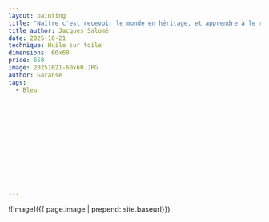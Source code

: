```yaml
---
layout: painting
title: "Naître c'est recevoir le monde en héritage, et apprendre à le regarder avec des yeux neufs." 
title_author: Jacques Salomé 
date: 2025-10-21
technique: Huile sur toile
dimensions: 60x60
price: 650
image: 20251021-60x60.JPG
author: Garanse
tags:
  - Bleu 
  
  
  
 
  
  
  
  
 
 
  
  
  
---
```

![Image]({{ page.image | prepend: site.baseurl}})

